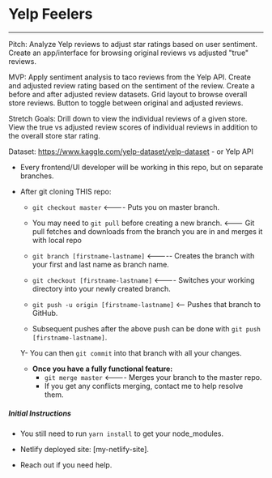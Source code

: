 # Yelp Feelers
___

Pitch: Analyze Yelp reviews to adjust star ratings based on user sentiment. Create an app/interface for browsing original reviews vs adjusted "true" reviews.

MVP: Apply sentiment analysis to taco reviews from the Yelp API. Create and adjusted review rating based on the sentiment of the review. Create a before and after adjusted review datasets. Grid layout to browse overall store reviews. Button to toggle between original and adjusted reviews.

Stretch Goals:  Drill down to view the individual reviews of a given store. View the true vs adjusted review scores of individual reviews in addition to the overall store star rating.

Dataset: https://www.kaggle.com/yelp-dataset/yelp-dataset - or Yelp API


- Every frontend/UI developer will be working in this repo, but on separate branches.

- After git cloning THIS repo:
   - `git checkout master` <---- Puts you on master branch.

   - You may need to `git pull` before creating a new branch. <--- Git pull fetches and downloads from the branch you are in and merges it with local repo
   
  - `git branch [firstname-lastname]` <-----  Creates the branch with your first and last name as branch name. 
     
  - `git checkout [firstname-lastname]` <---- Switches your working directory into your newly created branch.
  
  - `git push -u origin [firstname-lastname]` <-- Pushes that branch to GitHub.
  - Subsequent pushes after the above push can be done with `git push [firstname-lastname]`.
   
   Y- You can then `git commit` into that branch with all your changes.

   - **Once you have a fully functional feature:**
      -  `git merge master` <---- Merges your branch to the master repo.
      -  If you get any conflicts merging, contact me to help resolve them.


##### Initial Instructions

- You still need to run `yarn install` to get your node_modules.

- Netlify deployed site: [my-netlify-site].

- Reach out if you need help.